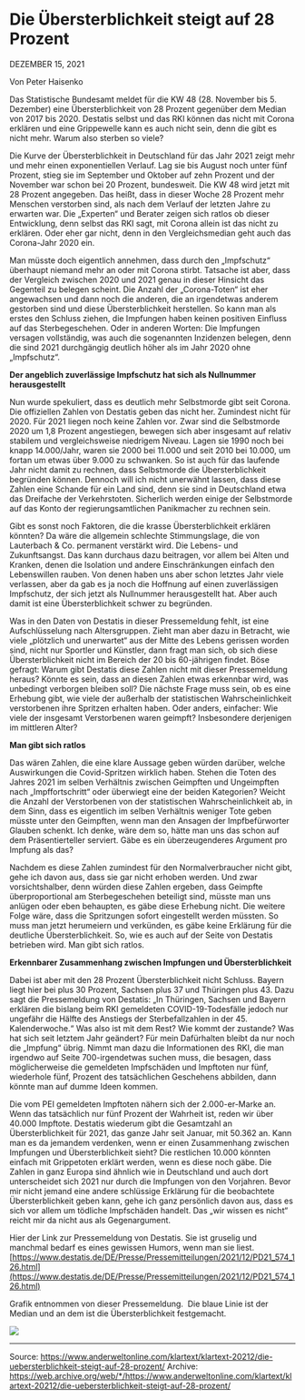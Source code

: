 # Die Übersterblichkeit steigt auf 28 Prozent
DEZEMBER 15, 2021

Von Peter Haisenko 

Das Statistische Bundesamt meldet für die KW 48 (28. November bis 5. Dezember) eine Übersterblichkeit von 28 Prozent gegenüber dem Median von 2017 bis 2020. Destatis selbst und das RKI können das nicht mit Corona erklären und eine Grippewelle kann es auch nicht sein, denn die gibt es nicht mehr. Warum also sterben so viele?

Die Kurve der Übersterblichkeit in Deutschland für das Jahr 2021 zeigt mehr und mehr einen exponentiellen Verlauf. Lag sie bis August noch unter fünf Prozent, stieg sie im September und Oktober auf zehn Prozent und der November war schon bei 20 Prozent, bundesweit. Die KW 48 wird jetzt mit 28 Prozent angegeben. Das heißt, dass in dieser Woche 28 Prozent mehr Menschen verstorben sind, als nach dem Verlauf der letzten Jahre zu erwarten war. Die „Experten“ und Berater zeigen sich ratlos ob dieser Entwicklung, denn selbst das RKI sagt, mit Corona allein ist das nicht zu erklären. Oder eher gar nicht, denn in den Vergleichsmedian geht auch das Corona-Jahr 2020 ein.

Man müsste doch eigentlich annehmen, dass durch den „Impfschutz“ überhaupt niemand mehr an oder mit Corona stirbt. Tatsache ist aber, dass der Vergleich zwischen 2020 und 2021 genau in dieser Hinsicht das Gegenteil zu belegen scheint. Die Anzahl der „Corona-Toten“ ist eher angewachsen und dann noch die anderen, die an irgendetwas anderem gestorben sind und diese Übersterblichkeit herstellen. So kann man als erstes den Schluss ziehen, die Impfungen haben keinen positiven Einfluss auf das Sterbegeschehen. Oder in anderen Worten: Die Impfungen versagen vollständig, was auch die sogenannten Inzidenzen belegen, denn die sind 2021 durchgängig deutlich höher als im Jahr 2020 ohne „Impfschutz“.

**Der angeblich zuverlässige Impfschutz hat sich als Nullnummer herausgestellt**

Nun wurde spekuliert, dass es deutlich mehr Selbstmorde gibt seit Corona. Die offiziellen Zahlen von Destatis geben das nicht her. Zumindest nicht für 2020. Für 2021 liegen noch keine Zahlen vor. Zwar sind die Selbstmorde 2020 um 1,8 Prozent angestiegen, bewegen sich aber insgesamt auf relativ stabilem und vergleichsweise niedrigem Niveau. Lagen sie 1990 noch bei knapp 14.000/Jahr, waren sie 2000 bei 11.000 und seit 2010 bei 10.000, um fortan um etwas über 9.000 zu schwanken. So ist auch für das laufende Jahr nicht damit zu rechnen, dass Selbstmorde die Übersterblichkeit begründen können. Dennoch will ich nicht unerwähnt lassen, dass diese Zahlen eine Schande für ein Land sind, denn sie sind in Deutschland etwa das Dreifache der Verkehrstoten. Sicherlich werden einige der Selbstmorde auf das Konto der regierungsamtlichen Panikmacher zu rechnen sein.

Gibt es sonst noch Faktoren, die die krasse Übersterblichkeit erklären könnten? Da wäre die allgemein schlechte Stimmungslage, die von Lauterbach & Co. permanent verstärkt wird. Die Lebens- und Zukunftsangst. Das kann durchaus dazu beitragen, vor allem bei Alten und Kranken, denen die Isolation und andere Einschränkungen einfach den Lebenswillen rauben. Von denen haben uns aber schon letztes Jahr viele verlassen, aber da gab es ja noch die Hoffnung auf einen zuverlässigen Impfschutz, der sich jetzt als Nullnummer herausgestellt hat. Aber auch damit ist eine Übersterblichkeit schwer zu begründen.

Was in den Daten von Destatis in dieser Pressemeldung fehlt, ist eine Aufschlüsselung nach Altersgruppen. Zieht man aber dazu in Betracht, wie viele „plötzlich und unerwartet“ aus der Mitte des Lebens gerissen worden sind, nicht nur Sportler und Künstler, dann fragt man sich, ob sich diese Übersterblichkeit nicht im Bereich der 20 bis 60-jährigen findet. Böse gefragt: Warum gibt Destatis diese Zahlen nicht mit dieser Pressemeldung heraus? Könnte es sein, dass an diesen Zahlen etwas erkennbar wird, was unbedingt verborgen bleiben soll? Die nächste Frage muss sein, ob es eine Erhebung gibt, wie viele der außerhalb der statistischen Wahrscheinlichkeit verstorbenen ihre Spritzen erhalten haben. Oder anders, einfacher: Wie viele der insgesamt Verstorbenen waren geimpft? Insbesondere derjenigen im mittleren Alter?

**Man gibt sich ratlos**

Das wären Zahlen, die eine klare Aussage geben würden darüber, welche Auswirkungen die Covid-Spritzen wirklich haben. Stehen die Toten des Jahres 2021 im selben Verhältnis zwischen Geimpften und Ungeimpften nach „Impffortschritt“ oder überwiegt eine der beiden Kategorien? Weicht die Anzahl der Verstorbenen von der statistischen Wahrscheinlichkeit ab, in dem Sinn, dass es eigentlich im selben Verhältnis weniger Tote geben müsste unter den Geimpften, wenn man den Ansagen der Impfbefürworter Glauben schenkt. Ich denke, wäre dem so, hätte man uns das schon auf dem Präsentierteller serviert. Gäbe es ein überzeugenderes Argument pro Impfung als das?

Nachdem es diese Zahlen zumindest für den Normalverbraucher nicht gibt, gehe ich davon aus, dass sie gar nicht erhoben werden. Und zwar vorsichtshalber, denn würden diese Zahlen ergeben, dass Geimpfte überproportional am Sterbegeschehen beteiligt sind, müsste man uns anlügen oder eben behaupten, es gäbe diese Erhebung nicht. Die weitere Folge wäre, dass die Spritzungen sofort eingestellt werden müssten. So muss man jetzt herumeiern und verkünden, es gäbe keine Erklärung für die deutliche Übersterblichkeit. So, wie es auch auf der Seite von Destatis betrieben wird. Man gibt sich ratlos.

**Erkennbarer Zusammenhang zwischen Impfungen und Übersterblichkeit**

Dabei ist aber mit den 28 Prozent Übersterblichkeit nicht Schluss. Bayern liegt hier bei plus 30 Prozent, Sachsen plus 37 und Thüringen plus 43. Dazu sagt die Pressemeldung von Destatis: „In Thüringen, Sachsen und Bayern erklären die bislang beim RKI gemeldeten COVID-19-Todesfälle jedoch nur ungefähr die Hälfte des Anstiegs der Sterbefallzahlen in der 45. Kalenderwoche.“ Was also ist mit dem Rest? Wie kommt der zustande? Was hat sich seit letztem Jahr geändert? Für mein Dafürhalten bleibt da nur noch die „Impfung“ übrig. Nimmt man dazu die Informationen des RKI, die man irgendwo auf Seite 700-irgendetwas suchen muss, die besagen, dass möglicherweise die gemeldeten Impfschäden und Impftoten nur fünf, wiederhole fünf, Prozent des tatsächlichen Geschehens abbilden, dann könnte man auf dumme Ideen kommen.

Die vom PEI gemeldeten Impftoten nähern sich der 2.000-er-Marke an. Wenn das tatsächlich nur fünf Prozent der Wahrheit ist, reden wir über 40.000 Impftote. Destatis wiederum gibt die Gesamtzahl an Übersterblichkeit für 2021, das ganze Jahr seit Januar, mit 50.362 an. Kann man es da jemandem verdenken, wenn er einen Zusammenhang zwischen Impfungen und Übersterblichkeit sieht? Die restlichen 10.000 könnten einfach mit Grippetoten erklärt werden, wenn es diese noch gäbe. Die Zahlen in ganz Europa sind ähnlich wie in Deutschland und auch dort unterscheidet sich 2021 nur durch die Impfungen von den Vorjahren. Bevor mir nicht jemand eine andere schlüssige Erklärung für die beobachtete Übersterblichkeit geben kann, gehe ich ganz persönlich davon aus, dass es sich vor allem um tödliche Impfschäden handelt. Das „wir wissen es nicht“ reicht mir da nicht aus als Gegenargument.

Hier der Link zur Pressemeldung von Destatis. Sie ist gruselig und manchmal bedarf es eines gewissen Humors, wenn man sie liest.  
[https://www.destatis.de/DE/Presse/Pressemitteilungen/2021/12/PD21_574_126.html](https://www.destatis.de/DE/Presse/Pressemitteilungen/2021/12/PD21_574_126.html)

Grafik entnommen von dieser Pressemeldung.  Die blaue Linie ist der Median und an dem ist die Übersterblichkeit festgemacht. 

![](https://www.anderweltonline.com/fileadmin/_processed_/9/e/csm_Sterb-2021_28c429bb18.png)

---

Source: https://www.anderweltonline.com/klartext/klartext-20212/die-uebersterblichkeit-steigt-auf-28-prozent/
Archive: https://web.archive.org/web/*/https://www.anderweltonline.com/klartext/klartext-20212/die-uebersterblichkeit-steigt-auf-28-prozent/